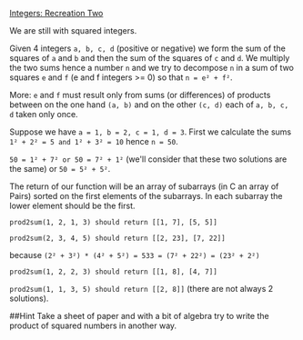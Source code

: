 [Integers: Recreation Two](https://www.codewars.com/kata/55e86e212fce2aae75000060)

We are still with squared integers.

Given 4 integers `a, b, c, d` (positive or negative) we form the sum of the squares of `a` and `b` and then the sum of the squares of `c` and `d`. We multiply the two sums hence a number `n` and we try to decompose `n` in a sum of two squares `e` and `f` (e and f integers >= 0) so that `n = e² + f²`. 

More: `e` and `f` must result only from sums (or differences) of products between on the one hand `(a, b)` and on the other `(c, d)` each of `a, b, c, d` taken only once. 

Suppose we have `a = 1, b = 2, c = 1, d = 3`. First we calculate the sums `1² + 2² = 5 and 1² + 3² = 10` hence `n = 50`.

`50 = 1² + 7² or 50 = 7² + 1²` (we'll consider that these two solutions are the same) or `50 = 5² + 5²`. 

The return of our function will be an array of subarrays (in C an array of Pairs) sorted on the first elements of the subarrays. In each subarray the lower element should be the first.

`prod2sum(1, 2, 1, 3) should return [[1, 7], [5, 5]]`

`prod2sum(2, 3, 4, 5) should return [[2, 23], [7, 22]]`

because `(2² + 3²) * (4² + 5²) = 533 = (7² + 22²) = (23² + 2²)`

`prod2sum(1, 2, 2, 3) should return [[1, 8], [4, 7]]`

`prod2sum(1, 1, 3, 5) should return [[2, 8]]` (there are not always 2 solutions).

\##Hint Take a sheet of paper and with a bit of algebra try to write the product of squared numbers in another way.